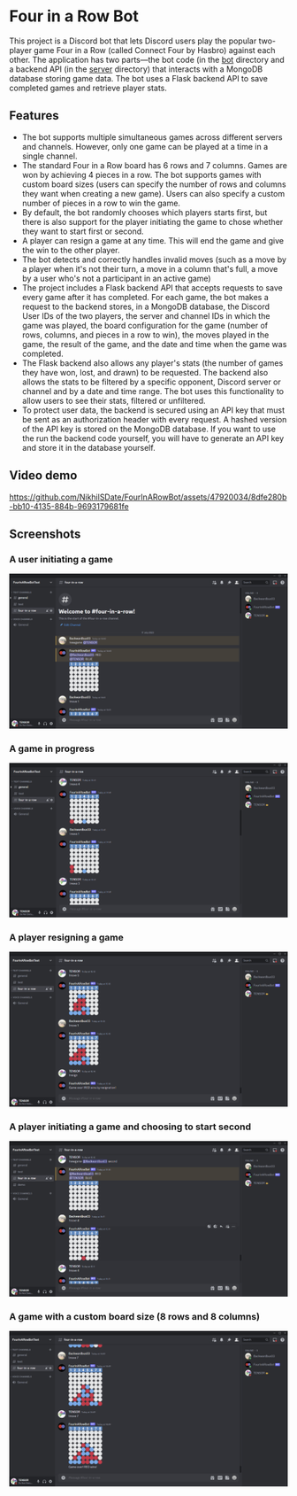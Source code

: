 # Four in a Row Bot

This project is a Discord bot that lets Discord users play the popular two-player game 
Four in a Row (called Connect Four by Hasbro) against each other. The application has two parts—the bot code (in the [bot](/bot) directory and a backend API (in the [server](/server) directory) that interacts with a MongoDB database storing game data. The bot uses a Flask backend API to save completed games and retrieve player stats. 

## Features


* The bot supports multiple simultaneous games across different servers and channels. However, 
only one game can be played at a time in a single channel.
* The standard Four in a Row board has 6 rows and 7 columns. Games are won by achieving 4 pieces in a row. The bot 
  supports games with custom board sizes (users can specify the number of rows and columns they want when creating  a new game).
  Users can also specify a custom number of pieces in a row to win the game.
* By default, the bot randomly chooses which players starts first, but there is also support for the player 
  initiating the game to chose whether they want to start first or second.
* A player can resign a game at any time. This will end the game and give the win to the other player.
* The bot detects and correctly handles invalid moves (such as a move by a player when it's not their turn, a move 
  in a column that's full, a move by a user who's not a participant in an active game)
* The project includes a Flask backend API that accepts requests to save every game after it has completed. For each game, the bot makes a request to the backend stores, in a MongoDB database, the Discord User IDs of the two players, the server and channel IDs in which the game was played, the board configuration for the game (number of rows, columns, and pieces in a row to win), the moves played in the game, the result of the game, and the date and time when the game was completed.
* The Flask backend also allows any player's stats (the number of games they have won, lost, and drawn) to be requested. The backend also allows the stats to be filtered by a specific opponent, Discord server or channel and by a date and time range. The bot uses this functionality to allow users to see their stats, filtered or unfiltered.
* To protect user data, the backend is secured using an API key that must be sent as an authorization header with every request. A hashed version of the API key is stored on the MongoDB database. If you want to use the run the backend code yourself, you will have to generate an API key and store it in the database yourself.

## Video demo

https://github.com/NikhilSDate/FourInARowBot/assets/47920034/8dfe280b-bb10-4135-884b-9693179681fe

## Screenshots

### A user initiating a game
![game start](media/game_start.png)

### A game in progress

![game in progress](media/game_in_progress.png)

### A player resigning a game

![resign](media/resign.png)

### A player initiating a game and choosing to start second
![starting second](media/starting_second.png)

### A game with a custom board size (8 rows and 8 columns)

![8x8 board](media/custom_board.png)




